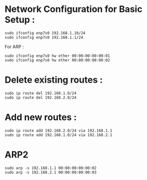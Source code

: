 # Network Configuration for Basic Setup : 

```
sudo ifconfig enp7s0 192.168.1.10/24 
sudo ifconfig enp7s0 192.168.1.1/24 
```

For ARP : 

```
sudo ifconfig enp7s0 hw ether 00:00:00:00:00:01 
sudo ifconfig enp7s0 hw ether 00:00:00:00:00:02 
```

# Delete existing routes : 

```
sudo ip route del 192.168.1.0/24 
sudo ip route del 192.168.2.0/24 
```

# Add new routes : 

```
sudo ip route add 192.168.2.0/24 via 192.168.1.1 
sudo ip route add 192.168.1.0/24 via 192.168.2.1 
```

# ARP2 

```
sudo arp -s 192.168.1.1 00:00:00:00:00:02 
sudo arp -s 192.168.2.1 00:00:00:00:00:03 
```

